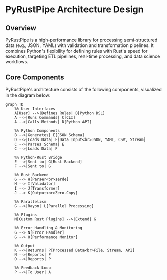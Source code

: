 # PyRustPipe Architecture Design

## Overview
PyRustPipe is a high-performance library for processing semi-structured data (e.g., JSON, YAML) with validation and transformation pipelines. It combines Python's flexibility for defining rules with Rust's speed for execution, targeting ETL pipelines, real-time processing, and data science workflows.

## Core Components
PyRustPipe's architecture consists of the following components, visualized in the diagram below:

```mermaid
graph TD
    %% User Interfaces
    A[User] -->|Defines Rules| B[Python DSL]
    A -->|Runs Commands| C[CLI]
    A -->|Calls Methods| D[Python API]

    %% Python Components
    B -->|Generates| E[JSON Schema]
    D -->|Loads Data| F[Data Input<br>JSON, YAML, CSV, Stream]
    C -->|Parses Schema| E
    C -->|Loads Data| F

    %% Python-Rust Bridge
    E -->|Sent to| G[Rust Backend]
    F -->|Sent to| G

    %% Rust Backend
    G --> H[Parser<br>serde]
    H --> I[Validator]
    I --> J[Transformer]
    J --> K[Output<br>Zero-Copy]

    %% Parallelism
    G -->|Rayon| L[Parallel Processing]

    %% Plugins
    M[Custom Rust Plugins] -->|Extend| G

    %% Error Handling & Monitoring
    G --> N[Error Handler]
    G --> O[Performance Monitor]

    %% Output
    K -->|Returns| P[Processed Data<br>File, Stream, API]
    N -->|Reports| P
    O -->|Reports| P

    %% Feedback Loop
    P -->|To User| A